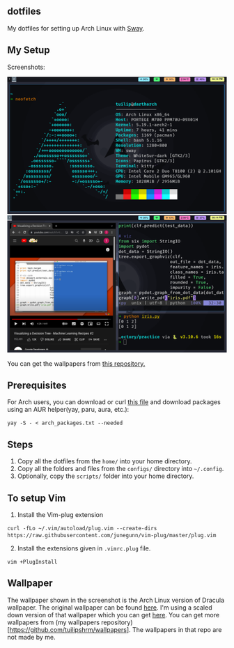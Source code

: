 ## dotfiles
My dotfiles for setting up Arch Linux with [Sway](https://github.com/swaywm/sway).


## My Setup
Screenshots:

![screenshot1](setup-image.png)
![screenshot2](setup-image2.png)

You can get the wallpapers from [this repository.](https://github.com/tuilipshrm/wallpapers)


## Prerequisites
For Arch users, you can download or curl [this file](https://raw.githubusercontent.com/tuilipshrm/public-dotfiles/master/arch_packages.txt) and download packages using an AUR helper(yay, paru, aura, etc.):
```
yay -S - < arch_packages.txt --needed
```

## Steps
1. Copy all the dotfiles from the `home/` into your home directory.
2. Copy all the folders and files from the `configs/` directory into `~/.config`.
3. Optionally, copy the `scripts/` folder into your home directory.

## To setup Vim
1. Install the Vim-plug extension
```
curl -fLo ~/.vim/autoload/plug.vim --create-dirs https://raw.githubusercontent.com/junegunn/vim-plug/master/plug.vim
```
2. Install the extensions given in `.vimrc.plug` file. 
```
vim +PlugInstall
```

## Wallpaper
The wallpaper shown in the screenshot is the Arch Linux version of Dracula wallpaper.
The original wallpaper can be found [here](https://github.com/dracula/wallpaper/blob/master/arch.png).
I'm using a scaled down version of that wallpaper which you can get [here](https://github.com/tuilipshrm/wallpapers/blob/master/ArchLinux/archsmall.png).
You can get more wallpapers from (my wallpapers repository)[https://github.com/tuilipshrm/wallpapers]. The wallpapers in that repo are not made by me.

